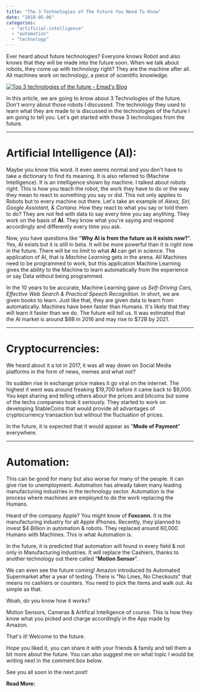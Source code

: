 ```yaml
---
title: "The 3 Technologies of The Future You Need To Know"
date: "2018-05-06"
categories: 
  - "artificial-intelligence"
  - "automation"
  - "technology"
---
```


Ever heard about future technologies? Everyone knows Robot and also knows that they will be made into the future soon. When we talk about robots, they come up with technology right? They are the machine after all. All machines work on technology, a piece of scientific knowledge.

[![Top 3 technologies of the future - Emad's Blog](/posts/2018/05/images/3%2BTechnologies%2Bof%2Bthe%2Bfuture.png)](https://3.bp.blogspot.com/-Vpc-ssxRx-A/Wu97SY5sIVI/AAAAAAAAQYE/w3ZLv4kvfQw5kmA9yEmxqwJeeFAB9bn2QCLcBGAs/s1600/3%2BTechnologies%2Bof%2Bthe%2Bfuture.png)

In this article, we are going to know about 3 Technologies of the future. Don't worry about those robots I discussed. The technology they used to learn what they are made to is discussed in the technologies of the future I am going to tell you. Let's get started with those 3 technologies from the future.

* * *

# Artificial Intelligence (AI): 

Maybe you know this word. It even seems normal and you don't have to take a dictionary to find its meaning. It is also referred to (Machine Intelligence). It is an intelligence shown by machine. I talked about robots right. This is how you teach the robot, the work they have to do or the way they mean to react to something you say or did. This not only applies to Robots but to every machine out there. Let's take an example of _Alexa, Siri, Google Assistant, & Cortana._ How they react to what you say or told them to do? They are not fed with data to say every time you say anything. They work on the basis of **AI.** They know what you're saying and respond accordingly and differently every time you ask. 

Now, you have questions like "**Why AI is from the future as it exists now?**". Yes, AI exists but it is still in beta. It will be more powerful than it is right now in the future. There will be no limit to what **AI** can get in science. The application of AI, that is _Machine Learning_ gets in the arena. All Machines need to be programmed to work, but this application Machine Learning gives the ability to the Machine to learn automatically from the experience or say Data without being programmed. 

In the 10 years to be accurate, Machine Learning gave us _Self-Driving Cars, Effective Web Search & Practical Speech Recognition._ In short, we are given books to learn. Just like that, they are given data to learn from automatically. Machines have been faster than Humans. It's likely that they will learn it faster than we do. The future will tell us. It was estimated that the AI market is around $8B in 2016 and may rise to $72B by 2021.

* * *

# Cryptocurrencies:

We heard about it a lot in 2017, it was all way down on Social Media platforms in the form of news, memes and what not?

Its sudden rise in exchange price makes it go viral on the internet. The highest it went was around freaking $19,700 before it came back to $9,000. You kept sharing and telling others about the prices and bitcoins but some of the techs companies took it seriously. They started to work on developing StableCoins that would provide all advantages of cryptocurrency transaction but without the fluctuation of prices.

In the future, it is expected that it would appear as "**Mode of Payment**" everywhere.

* * *

# Automation:

This can be good for many but also worse for many of the people. It can give rise to unemployment. Automation has already taken many leading manufacturing industries in the technology sector. Automation is the process where machines are employed to do the work replacing the Humans. 

Heard of the company Apple? You might know of **Foxconn.** It is the manufacturing industry for all Apple iPhones. Recently, they planned to invest $4 Billion in automation & robots. They replaced around 60,000 Humans with Machines. This is what Automation is. 

In the future, it is predicted that automation will found in every field & not only in Manufacturing industries. It will replace the Cashiers, thanks to another technology out there called "**Motion Sensor**". 

We can even see the future coming! Amazon introduced its Automated Supermarket after a year of testing. There is "No Lines, No Checkouts" that means no cashiers or counters. You need to pick the items and walk out. As simple as that. 

Woah, do you know how it works? 

Motion Sensors, Cameras & Artifical Intelligence of course. This is how they know what you picked and charge accordingly in the App made by Amazon. 

That's it! Welcome to the future. 

Hope you liked it, you can share it with your friends & family and tell them a bit more about the future. You can also suggest me on what topic I would be writing next in the comment box below.

See you all soon in the next post! 

**Read More:**
